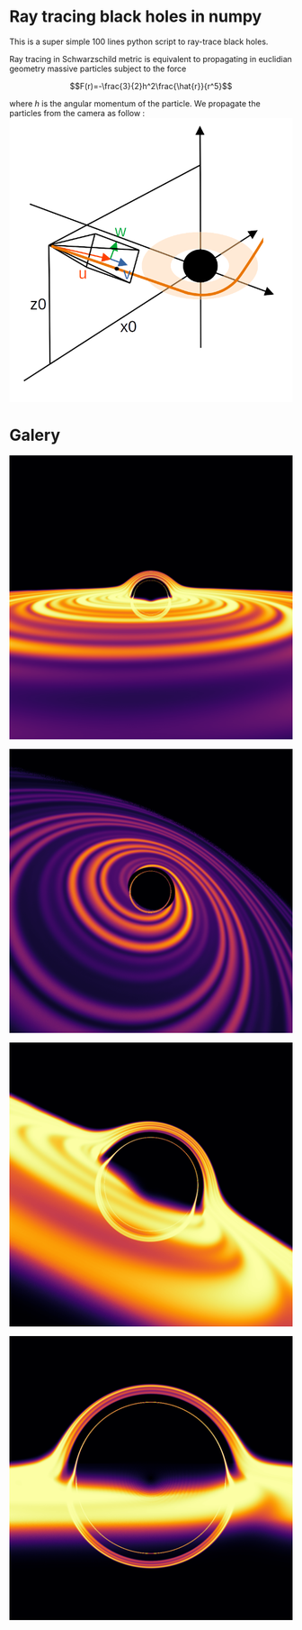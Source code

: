 
# Ray tracing black holes in numpy

This is a super simple 100 lines python script to ray-trace black holes.

Ray tracing in Schwarzschild metric is equivalent to propagating in euclidian geometry massive particles subject to the force
```math
F(r)=-\frac{3}{2}h^2\frac{\hat{r}}{r^5}
```
where $h$ is the angular momentum of the particle.
We propagate the particles from the camera as follow :
![](./images/figure.png)

# Galery

![](./images/bh0.png)

![](./images/bh1.png)

![](./images/bh2.png)

![](./images/bh3.png)
